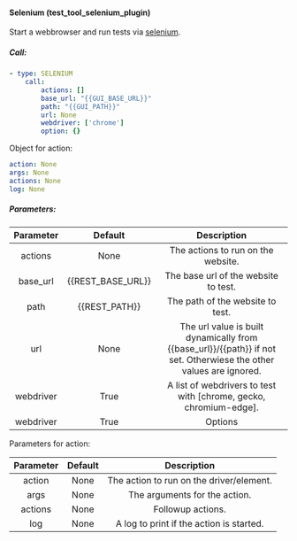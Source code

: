 #### Selenium (test_tool_selenium_plugin)

Start a webbrowser and run tests via [selenium](https://selenium-python.readthedocs.io/).

##### Call:

```yaml
- type: SELENIUM
    call:
        actions: []
        base_url: "{{GUI_BASE_URL}}"
        path: "{{GUI_PATH}}"
        url: None
        webdriver: ['chrome']
        option: {}
```

Object for action:

```yaml
action: None
args: None
actions: None
log: None
```

##### Parameters:

| Parameter |      Default      |                                                    Description                                                     |
| :-------: | :---------------: | :----------------------------------------------------------------------------------------------------------------: |
|  actions  |       None        |                                         The actions to run on the website.                                         |
| base_url  | {{REST_BASE_URL}} |                                        The base url of the website to test.                                        |
|   path    |   {{REST_PATH}}   |                                          The path of the website to test.                                          |
|    url    |       None        | The url value is built dynamically from {{base_url}}/{{path}} if not set. Otherwiese the other values are ignored. |
| webdriver |       True        |                         A list of webdrivers to test with [chrome, gecko, chromium-edge].                          |
| webdriver |       True        |                                                      Options                                                       |

Parameters for action:

| Parameter | Default |               Description                |
| :-------: | :-----: | :--------------------------------------: |
|  action   |  None   | The action to run on the driver/element. |
|   args    |  None   |      The arguments for the action.       |
|  actions  |  None   |            Followup actions.             |
|    log    |  None   | A log to print if the action is started. |

